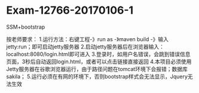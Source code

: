 # Exam-12766-20170106-1
SSM+bootstrap

按老师要求：
1.运行方法：右键工程-》run as -》maven build -》输入 jetty:run；即可启动jetty服务器
2.启动jetty服务器后在浏览器输入：localhost:8080/login.html即可进入
3.登录时，如用户名错误，会跳到错误信息页面，3秒后自动返回login.html，或者可以点击链接直接返回
4.本项目必须使用Jetty服务器在谷歌浏览器运行，由于路径问题在tomcat环境下会报错；数据库sakila；
5.运行必须在有网的环境下，否则bootstrap样式会无法显示，Jquery无法生效


